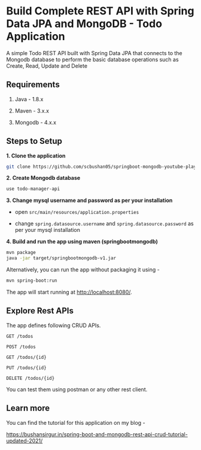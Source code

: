 # Build Complete REST API with Spring Data JPA and MongoDB - Todo Application
A simple Todo REST API built with Spring Data JPA that connects to the Mongodb database to perform the basic database operations such as Create, Read, Update and Delete

## Requirements

1. Java - 1.8.x

2. Maven - 3.x.x

3. Mongodb - 4.x.x

## Steps to Setup

**1. Clone the application**

```bash
git clone https://github.com/scbushan05/springboot-mongodb-youtube-playlist.git
```

**2. Create Mongodb database**
```bash
use todo-manager-api
```

**3. Change mysql username and password as per your installation**

+ open `src/main/resources/application.properties`

+ change `spring.datasource.username` and `spring.datasource.password` as per your mysql installation

**4. Build and run the app using maven (springbootmongodb)**

```bash
mvn package
java -jar target/springbootmongodb-v1.jar
```

Alternatively, you can run the app without packaging it using -

```bash
mvn spring-boot:run
```

The app will start running at <http://localhost:8080/>.

## Explore Rest APIs

The app defines following CRUD APIs.

    GET /todos
    
    POST /todos
    
    GET /todos/{id}
    
    PUT /todos/{id}
    
    DELETE /todos/{id}

You can test them using postman or any other rest client.

## Learn more

You can find the tutorial for this application on my blog -

<https://bushansirgur.in/spring-boot-and-mongodb-rest-api-crud-tutorial-updated-2021/>
